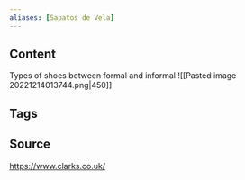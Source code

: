 ```yaml
---
aliases: [Sapatos de Vela]
---
```

## Content
Types of shoes between formal and informal
![[Pasted image 20221214013744.png|450]]

## Tags

## Source
https://www.clarks.co.uk/
